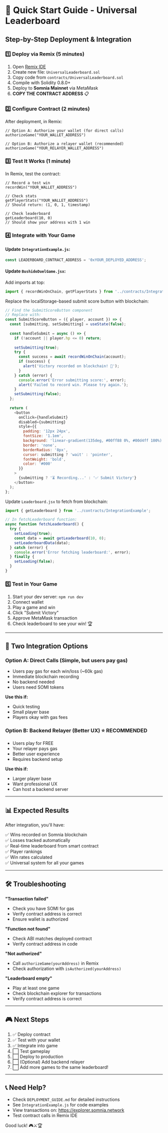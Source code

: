 # 🚀 Quick Start Guide - Universal Leaderboard

## Step-by-Step Deployment & Integration

### 1️⃣ Deploy via Remix (5 minutes)

1. Open [Remix IDE](https://remix.ethereum.org)
2. Create new file: `UniversalLeaderboard.sol`
3. Copy code from `contracts/UniversalLeaderboard.sol`
4. Compile with Solidity 0.8.0+
5. Deploy to **Somnia Mainnet** via MetaMask
6. **COPY THE CONTRACT ADDRESS** 📋

### 2️⃣ Configure Contract (2 minutes)

After deployment, in Remix:

```solidity
// Option A: Authorize your wallet (for direct calls)
authorizeGame("YOUR_WALLET_ADDRESS")

// Option B: Authorize a relayer wallet (recommended)
authorizeGame("YOUR_RELAYER_WALLET_ADDRESS")
```

### 3️⃣ Test It Works (1 minute)

In Remix, test the contract:

```solidity
// Record a test win
recordWin("YOUR_WALLET_ADDRESS")

// Check stats
getPlayerStats("YOUR_WALLET_ADDRESS")
// Should return: (1, 0, 1, timestamp)

// Check leaderboard
getLeaderboard(10, 0)
// Should show your address with 1 win
```

### 4️⃣ Integrate with Your Game

#### Update `IntegrationExample.js`:
```javascript
const LEADERBOARD_CONTRACT_ADDRESS = '0xYOUR_DEPLOYED_ADDRESS';
```

#### Update `BushidoDuelGame.jsx`:

Add imports at top:
```javascript
import { recordWinOnChain, getPlayerStats } from '../contracts/IntegrationExample';
```

Replace the localStorage-based submit score button with blockchain:
```javascript
// Find the SubmitScoreButton component
// Replace with:
const SubmitScoreButton = ({ player, account }) => {
  const [submitting, setSubmitting] = useState(false);
  
  const handleSubmit = async () => {
    if (!account || player.hp <= 0) return;
    
    setSubmitting(true);
    try {
      const success = await recordWinOnChain(account);
      if (success) {
        alert('Victory recorded on blockchain! 🎉');
      }
    } catch (error) {
      console.error('Error submitting score:', error);
      alert('Failed to record win. Please try again.');
    }
    setSubmitting(false);
  };
  
  return (
    <button 
      onClick={handleSubmit}
      disabled={submitting}
      style={{
        padding: '12px 24px',
        fontSize: '1.1em',
        background: 'linear-gradient(135deg, #00ff88 0%, #00d4ff 100%)',
        border: 'none',
        borderRadius: '8px',
        cursor: submitting ? 'wait' : 'pointer',
        fontWeight: 'bold',
        color: '#000'
      }}
    >
      {submitting ? '⏳ Recording...' : '✅ Submit Victory'}
    </button>
  );
};
```

Update `Leaderboard.jsx` to fetch from blockchain:
```javascript
import { getLeaderboard } from '../contracts/IntegrationExample';

// In fetchLeaderboard function:
async function fetchLeaderboard() {
  try {
    setLoading(true);
    const data = await getLeaderboard(10, 0);
    setLeaderboardData(data);
  } catch (error) {
    console.error('Error fetching leaderboard:', error);
  } finally {
    setLoading(false);
  }
}
```

### 5️⃣ Test in Your Game

1. Start your dev server: `npm run dev`
2. Connect wallet
3. Play a game and win
4. Click "Submit Victory"
5. Approve MetaMask transaction
6. Check leaderboard to see your win! 🏆

---

## 🎯 Two Integration Options

### Option A: Direct Calls (Simple, but users pay gas)
- Users pay gas for each win/loss (~60k gas)
- Immediate blockchain recording
- No backend needed
- Users need SOMI tokens

**Use this if:**
- Quick testing
- Small player base
- Players okay with gas fees

### Option B: Backend Relayer (Better UX) ⭐ RECOMMENDED
- Users play for FREE
- Your relayer pays gas
- Better user experience
- Requires backend setup

**Use this if:**
- Larger player base
- Want professional UX
- Can host a backend server

---

## 📊 Expected Results

After integration, you'll have:

✅ Wins recorded on Somnia blockchain  
✅ Losses tracked automatically  
✅ Real-time leaderboard from smart contract  
✅ Player rankings  
✅ Win rates calculated  
✅ Universal system for all your games  

---

## 🛠️ Troubleshooting

**"Transaction failed"**
- Check you have SOMI for gas
- Verify contract address is correct
- Ensure wallet is authorized

**"Function not found"**
- Check ABI matches deployed contract
- Verify contract address in code

**"Not authorized"**
- Call `authorizeGame(yourAddress)` in Remix
- Check authorization with `isAuthorized(yourAddress)`

**"Leaderboard empty"**
- Play at least one game
- Check blockchain explorer for transactions
- Verify contract address is correct

---

## 🎮 Next Steps

1. ✅ Deploy contract
2. ✅ Test with your wallet
3. ✅ Integrate into game
4. ⬜ Test gameplay
5. ⬜ Deploy to production
6. ⬜ (Optional) Add backend relayer
7. ⬜ Add more games to the same leaderboard!

---

## 📞 Need Help?

- Check `DEPLOYMENT_GUIDE.md` for detailed instructions
- See `IntegrationExample.js` for code examples
- View transactions on: https://explorer.somnia.network
- Test contract calls in Remix IDE

Good luck! 🎮⚔️🏆

